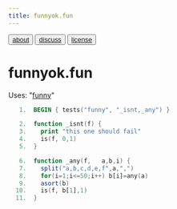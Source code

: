 ```yaml
---
title: funnyok.fun
---
```


<button class="button"><a href="/fun/ABOUT">about</a></button>   <button class="button1"><a href="http://github.com/timm/fun/issues">discuss</a></button>    <button class="button2"><a href="/fun/license">license</a></button> <br>



# funnyok.fun
Uses:  "[funny](funny)"<br>

```awk
   1.  BEGIN { tests("funny", "_isnt,_any") }
```

```awk
   2.  function _isnt(f) {
   3.    print "this one should fail"
   4.    is(f, 0,1)
   5.  }
```

```awk
   6.  function _any(f,   a,b,i) {
   7.    split("a,b,c,d,e,f",a,",")
   8.    for(i=1;i<=50;i++) b[i]=any(a)
   9.    asort(b)
  10.    is(f, b[1],1)
  11.  }
```
